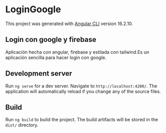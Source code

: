 # LoginGoogle

This project was generated with [Angular CLI](https://github.com/angular/angular-cli) version 16.2.10.

## Login con google y firebase

Aplicación hecha con angular, firebase y estilada con tailwind.Es un aplicación sencilla para hacer login con google.

## Development server

Run `ng serve` for a dev server. Navigate to `http://localhost:4200/`. The application will automatically reload if you change any of the source files.

## Build

Run `ng build` to build the project. The build artifacts will be stored in the `dist/` directory.
